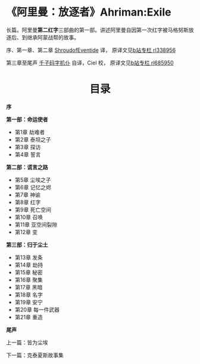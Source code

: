 # 《阿里曼：放逐者》Ahriman:Exile

长篇。阿里曼**第二红字**三部曲的第一部。讲述阿里曼自因第一次红字被马格努斯放逐后、到继承阿蒙战帮的故事。

序、第一章、第二章 [ShroudofEventide](https://space.bilibili.com/411735043) 译，
原译文见[b站专栏 rl338956](https://www.bilibili.com/read/readlist/rl338956)

第三章至尾声 [千子码字机仆](https://space.bilibili.com/144045315) 自译，Ciel 校，
原译文见[b站专栏 rl685950](https://www.bilibili.com/read/readlist/rl685950)

<div align="center">
<h1>目录</h1>
</div>

**序**

**第一部：命运使者**
- 第1章 劫难者
- 第2章 泰坦之子
- 第3章 探访
- 第4章 誓言
  
**第二部：谎言之路**
- 第5章 尘埃之子
- 第6章 记忆之烬
- 第7章 神谕
- 第8章 红字
- 第9章 死亡空间
- 第10章 召唤
- 第11章 亚空间裂隙
- 第12章 变
  
**第三部：归于尘土**
- 第13章 发条
- 第14章 劫持
- 第15章 秘密
- 第16章 聚集
- 第17章 黑暗
- 第18章 名字
- 第19章 安宁
- 第20章 每一件武器
- 第21章 重造
  
**尾声**

上一篇：皆为尘埃

下一篇：克泰夏斯故事集
